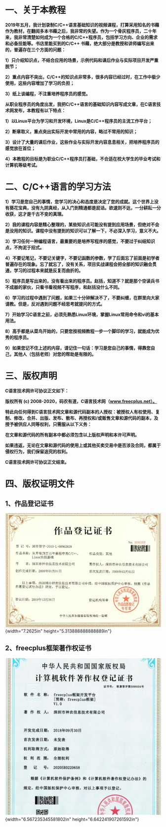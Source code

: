 # 一、关于本教程

**2019年五月，我计划录制C/C++语言基础知识的视频课程，打算采用知名的书藉作为教材，在翻阅多本书藉之后，我非常的失望。作为一个骨灰程序员，二十年来，我非常清楚如何成为一个合格的C/C++程序员，包括学习方向、企业的需求和必备技能等。书店里能买到的C/C++
书藉，绝大部分是教授和讲师编写出来的，普遍存在三个方面的问题：**

**1）只介绍知识点，不结合应用的场景，示例代码和课后作业与实际项目开发严重脱节；**

**2）重点内容不突出，C/C++的知识点非常多，很多内容已经过时，在工作中极少使用，这些内容增加了学习的负担；**

**3）纸上谈编程，不注重培养程序员的感觉。**

**从职业程序员的角度出发，我把C/C++语言的基础知识内容写成文章，在C语言技术网发布，本教程有以下特点：**

**1）以Linux平台为学习和开发环境，Linux是C/C++程序员的主流工作平台；**

**2）断章取义，重点突出实际开发中常用的内容，略过不常用的知识；**

**3）设计了大量的课后作业，这些作业与实际开发内容息息相关，把培养程序员的感觉放在首位；**

**4）本教程的目标是为职业C/C++程序员打基础，不合适在校大学生的毕业考试和计算机等级考试。**

# 二、C/C++语言的学习方法

**1）学习是您自己的事情，您学习的决心和态度是决定了您的成就。这个世界上没有葵花宝典，没有九阴真经，从入门到精通都是屁话。欲速则不达，一分耕耘一分收获，这才是千古不变的真理。**

**2）我的课程内容是精心整理的，某些知识点可能没有提到应用场景，但绝对不会是没用的知识。课程中没有提到的知识可以了解一下，不必深入学习，意义不大。**

**3）学习任何一种编程语言，最重要的是培养写程序的感觉，不要过于纠结知识点，不拘泥于招式。**

**4）不要记笔记，不要记关键字，不要记函数的参数，学了后面忘了前面是初学者普遍存在的现象。忘了就忘了，没有关系，项目实战课程会把全部的知识融会贯通，学习的过程本来就是反复而曲折的。**

**5）程序员是写出来的，没有看出来的程序员。赵括，知道不？就是那个空读兵书不成器的家伙，只看书看视频不写程序，和赵括没什么不同。**

**6）学习的过程中遇到了问题，如果三十分钟解决不了，不要纠缠，在群里向大家请教。但是，反对遇到问题不经思考就提问的方式。**

**7）开始学习C语言之前，必须先熟悉Linux环境，掌握Linux常用命令和vi的基本用法。**

**8）高手都是从菜鸟开始的，只要您按视频教程一步一个脚印的学习，就能成为优秀的程序员。**

**9）如果您记不住上述的内容，请记住一句话：学习是您自己的事情，得靠您自己，其他人（包括老师）对您的帮助是有限的。**

# 三、版权声明

**C语言技术网许可协议正文如下：**

**版权所有 (c) 2008-2020，码农有道，C语言技术网（www.freecplus.net）。**

**特此向任何得到C语言技术网文章和源代码副本的人授权：被授权人有权使用、复制、修改、合并、出版、发布、散布、再授权和/或贩售文章和源代码的副本，及授予被供应人同等权利，只需服从以下义务：**

**在文章和源代码的所有副本中都必须包含以上版权声明和本许可声明。**

**如果违返，无论在文章和源代码的使用上或其他买卖交易中是否涉及合同，都属于侵权行为，我们保留追究的权利。**

**C语言技术网许可协议正文结束。**

# 四、版权证明文件

## 1、作品登记证书

![](/images/1/media/image1.png){width="7.2625in"
height="5.313888888888889in"}

## 2、freecplus框架著作权证书

![](/images/1/media/image2.png){width="6.567235345581802in"
height="6.642241907261592in"}

